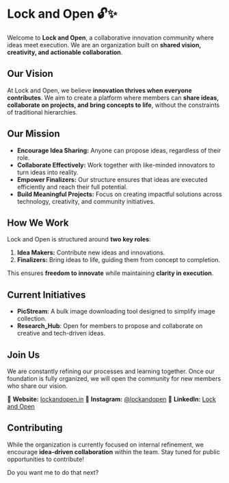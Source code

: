 # Lock and Open 🔓✨

Welcome to **Lock and Open**, a collaborative innovation community where ideas meet execution. We are an organization built on **shared vision, creativity, and actionable collaboration**.

## Our Vision

At Lock and Open, we believe **innovation thrives when everyone contributes**. We aim to create a platform where members can **share ideas, collaborate on projects, and bring concepts to life**, without the constraints of traditional hierarchies.

## Our Mission

* **Encourage Idea Sharing:** Anyone can propose ideas, regardless of their role.
* **Collaborate Effectively:** Work together with like-minded innovators to turn ideas into reality.
* **Empower Finalizers:** Our structure ensures that ideas are executed efficiently and reach their full potential.
* **Build Meaningful Projects:** Focus on creating impactful solutions across technology, creativity, and community initiatives.

## How We Work

Lock and Open is structured around **two key roles**:

1. **Idea Makers:** Contribute new ideas and innovations.
2. **Finalizers:** Bring ideas to life, guiding them from concept to completion.

This ensures **freedom to innovate** while maintaining **clarity in execution**.

## Current Initiatives

* **PicStream**: A bulk image downloading tool designed to simplify image collection.
* **Research_Hub**: Open for members to propose and collaborate on creative and tech-driven ideas.

## Join Us

We are constantly refining our processes and learning together. Once our foundation is fully organized, we will open the community for new members who share our vision.

🔗 **Website:** [lockandopen.in](https://lockandopen.in)
🔗 **Instagram:** [@lockandopen](https://www.instagram.com/lockandopen)
🔗 **LinkedIn:** [Lock and Open](https://www.linkedin.com/in/mohamed-asif-a5856817b/)

## Contributing

While the organization is currently focused on internal refinement, we encourage **idea-driven collaboration** within the team. Stay tuned for public opportunities to contribute!



Do you want me to do that next?
